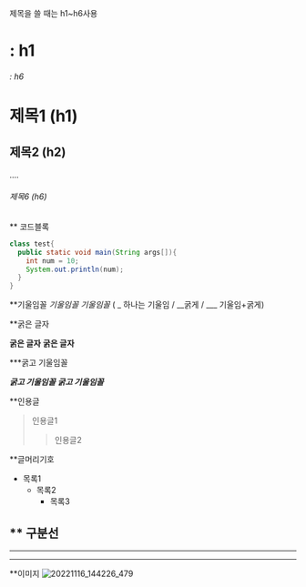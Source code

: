 제목을 쓸 때는 h1~h6사용

# : h1
###### : h6

# 제목1 (h1)
## 제목2 (h2)
....
###### 제목6 (h6)

** 코드블록
```java
class test{
  public static void main(String args[]){
    int num = 10;
    System.out.println(num);
  }
}
```

**기울임꼴
*기울임꼴*
_기울임꼴_     ( _ 하나는 기울임 / __굵게 / ___ 기울임+굵게)

**굵은 글자


**굵은 글자**
__굵은 글자__

***굵고 기울임꼴

***굵고 기울임꼴***
___굵고 기울임꼴___


**인용글
> 인용글1
> > 인용글2


**글머리기호

+ 목록1
  + 목록2
    + 목록3
    

** 구분선
---
***
___



**이미지
![20221116_144226_479](https://user-images.githubusercontent.com/120345790/206955499-35717cf1-5258-45c7-8e8d-53cb3df517fe.jpg)

